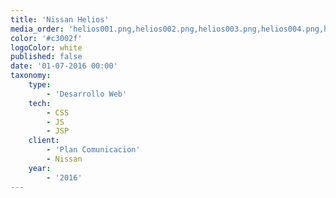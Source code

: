```yaml
---
title: 'Nissan Helios'
media_order: 'helios001.png,helios002.png,helios003.png,helios004.png,helios005.png'
color: '#c3002f'
logoColor: white
published: false
date: '01-07-2016 00:00'
taxonomy:
    type:
        - 'Desarrollo Web'
    tech:
        - CSS
        - JS
        - JSP
    client:
        - 'Plan Comunicacion'
        - Nissan
    year:
        - '2016'
---
```



